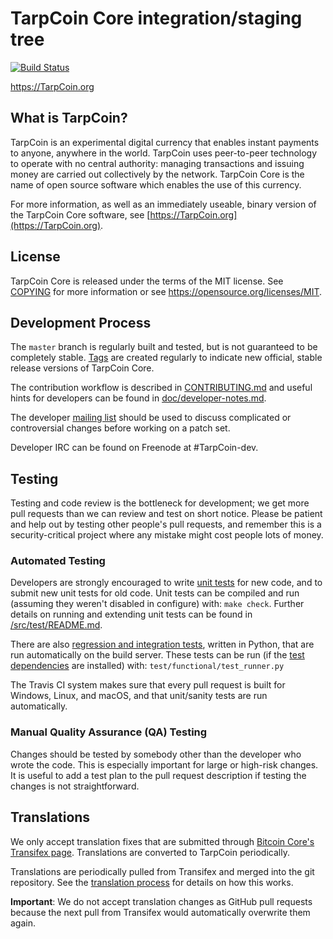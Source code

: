 TarpCoin Core integration/staging tree
=====================================

[![Build Status](https://travis-ci.org/TarpCoin-project/TarpCoin.svg?branch=master)](https://travis-ci.org/TarpCoin-project/TarpCoin)

https://TarpCoin.org

What is TarpCoin?
----------------

TarpCoin is an experimental digital currency that enables instant payments to
anyone, anywhere in the world. TarpCoin uses peer-to-peer technology to operate
with no central authority: managing transactions and issuing money are carried
out collectively by the network. TarpCoin Core is the name of open source
software which enables the use of this currency.

For more information, as well as an immediately useable, binary version of
the TarpCoin Core software, see [https://TarpCoin.org](https://TarpCoin.org).

License
-------

TarpCoin Core is released under the terms of the MIT license. See [COPYING](COPYING) for more
information or see https://opensource.org/licenses/MIT.

Development Process
-------------------

The `master` branch is regularly built and tested, but is not guaranteed to be
completely stable. [Tags](https://github.com/TarpCoin-project/TarpCoin/tags) are created
regularly to indicate new official, stable release versions of TarpCoin Core.

The contribution workflow is described in [CONTRIBUTING.md](CONTRIBUTING.md)
and useful hints for developers can be found in [doc/developer-notes.md](doc/developer-notes.md).

The developer [mailing list](https://groups.google.com/forum/#!forum/TarpCoin-dev)
should be used to discuss complicated or controversial changes before working
on a patch set.

Developer IRC can be found on Freenode at #TarpCoin-dev.

Testing
-------

Testing and code review is the bottleneck for development; we get more pull
requests than we can review and test on short notice. Please be patient and help out by testing
other people's pull requests, and remember this is a security-critical project where any mistake might cost people
lots of money.

### Automated Testing

Developers are strongly encouraged to write [unit tests](src/test/README.md) for new code, and to
submit new unit tests for old code. Unit tests can be compiled and run
(assuming they weren't disabled in configure) with: `make check`. Further details on running
and extending unit tests can be found in [/src/test/README.md](/src/test/README.md).

There are also [regression and integration tests](/test), written
in Python, that are run automatically on the build server.
These tests can be run (if the [test dependencies](/test) are installed) with: `test/functional/test_runner.py`

The Travis CI system makes sure that every pull request is built for Windows, Linux, and macOS, and that unit/sanity tests are run automatically.

### Manual Quality Assurance (QA) Testing

Changes should be tested by somebody other than the developer who wrote the
code. This is especially important for large or high-risk changes. It is useful
to add a test plan to the pull request description if testing the changes is
not straightforward.

Translations
------------

We only accept translation fixes that are submitted through [Bitcoin Core's Transifex page](https://www.transifex.com/projects/p/bitcoin/).
Translations are converted to TarpCoin periodically.

Translations are periodically pulled from Transifex and merged into the git repository. See the
[translation process](doc/translation_process.md) for details on how this works.

**Important**: We do not accept translation changes as GitHub pull requests because the next
pull from Transifex would automatically overwrite them again.
